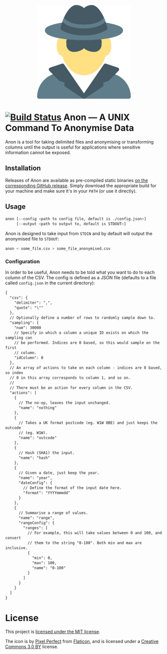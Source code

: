 <p align="center">
  <img src="icon.svg" width="300" />
</p>

# [![Build Status](https://travis-ci.org/intenthq/anon.svg?branch=master)](https://travis-ci.org/intenthq/anon) Anon — A UNIX Command To Anonymise Data

Anon is a tool for taking delimited files and anonymising or transforming columns until the output is useful for applications where sensitive information cannot be exposed.

## Installation

Releases of Anon are available as pre-compiled static binaries [on the corresponding GitHub release](https://github.com/intenthq/anon/releases). Simply download the appropriate build for your machine and make sure it's in your `PATH` (or use it directly).

## Usage

```sh
anon [--config <path to config file, default is ./config.json>]
     [--output <path to output to, default is STDOUT>]
```

Anon is designed to take input from `STDIN` and by default will output the anonymised file to `STDOUT`:

```sh
anon < some_file.csv > some_file_anonymised.csv
```

### Configuration

In order to be useful, Anon needs to be told what you want to do to each column of the CSV. The config is defined as a JSON file (defaults to a file called `config.json` in the current directory):

```json5
{
  "csv": {
    "delimiter": ",",
    "quote": "\""
  },
  // Optionally define a number of rows to randomly sample down to.
  "sampling": {
    "num": 30000
    // Specify in which a column a unique ID exists on which the sampling can
    // be performed. Indices are 0 based, so this would sample on the first
    // column.
    "idColumn": 0
  },
  // An array of actions to take on each column - indices are 0 based, so index
  // 0 in this array corresponds to column 1, and so on.
  //
  // There must be an action for every column in the CSV.
  "actions": [
    {
      // The no-op, leaves the input unchanged.
      "name": "nothing"
    },
    {
      // Takes a UK format postcode (eg. W1W 8BE) and just keeps the outcode
      // (eg. W1W).
      "name": "outcode"
    },
    {
      // Hash (SHA1) the input.
      "name": "hash"
    },
    {
      // Given a date, just keep the year.
      "name": "year",
      "dateConfig": {
        // Define the format of the input date here.
        "format": "YYYYmmmdd"
      }
    },
    {
      // Summarise a range of values.
      "name": "range",
      "rangeConfig": {
        "ranges": [
          // For example, this will take values between 0 and 100, and convert
          // them to the string "0-100". Both min and max are inclusive.
          {
            "min": 0,
            "max": 100,
            "name": "0-100"
          }
        ]
      }
    }
  ]
}
```

# License

This project is [licensed under the MIT license](LICENSE).

The icon is by [Pixel Perfect](https://www.flaticon.com/authors/pixel-perfect) from [Flaticon](https://www.flaticon.com/), and is licensed under a [Creative Commons 3.0 BY](http://creativecommons.org/licenses/by/3.0/) license.
